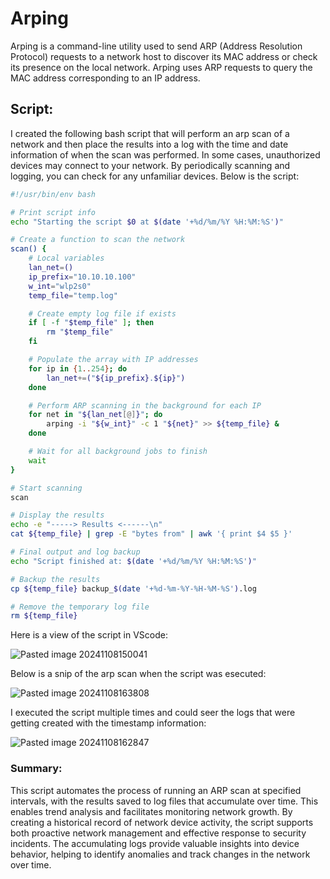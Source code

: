 # Arping

Arping is a command-line utility used to send ARP (Address Resolution Protocol) requests to a network host to discover its MAC address or check its presence on the local network. Arping uses ARP requests to query the MAC address corresponding to an IP address.

## Script:

I created the following bash script that will perform an arp scan of a network and then place the results into a log with the time and date information of when the scan was performed. In some cases, unauthorized devices may connect to your network. By periodically scanning and logging, you can check for any unfamiliar devices. Below is the script:

```bash
#!/usr/bin/env bash

# Print script info
echo "Starting the script $0 at $(date '+%d/%m/%Y %H:%M:%S')"

# Create a function to scan the network
scan() {
    # Local variables
    lan_net=()
    ip_prefix="10.10.10.100"
    w_int="wlp2s0"
    temp_file="temp.log"

    # Create empty log file if exists
    if [ -f "$temp_file" ]; then
        rm "$temp_file"
    fi

    # Populate the array with IP addresses
    for ip in {1..254}; do
        lan_net+=("${ip_prefix}.${ip}")
    done

    # Perform ARP scanning in the background for each IP
    for net in "${lan_net[@]}"; do
        arping -i "${w_int}" -c 1 "${net}" >> ${temp_file} &
    done

    # Wait for all background jobs to finish
    wait
}

# Start scanning
scan

# Display the results
echo -e "-----> Results <------\n"
cat ${temp_file} | grep -E "bytes from" | awk '{ print $4 $5 }'

# Final output and log backup
echo "Script finished at: $(date '+%d/%m/%Y %H:%M:%S')"

# Backup the results
cp ${temp_file} backup_$(date '+%d-%m-%Y-%H-%M-%S').log

# Remove the temporary log file
rm ${temp_file}
```

Here is a view of the script in VScode:

![Pasted image 20241108150041](https://github.com/user-attachments/assets/dd1e4543-fe4c-4df9-95d5-d27f607b20e5)

Below is a snip of the arp scan when the script was esecuted:

![Pasted image 20241108163808](https://github.com/user-attachments/assets/f4beb839-c093-4aac-b483-5565fba7bf3d)

I executed the script multiple times and could seer the logs that were getting created with the timestamp information:

![Pasted image 20241108162847](https://github.com/user-attachments/assets/ddf428de-6471-4657-b083-4e1839b7f341)

### Summary:

This script automates the process of running an ARP scan at specified intervals, with the results saved to log files that accumulate over time. This enables trend analysis and facilitates monitoring network growth. By creating a historical record of network device activity, the script supports both proactive network management and effective response to security incidents. The accumulating logs provide valuable insights into device behavior, helping to identify anomalies and track changes in the network over time.
